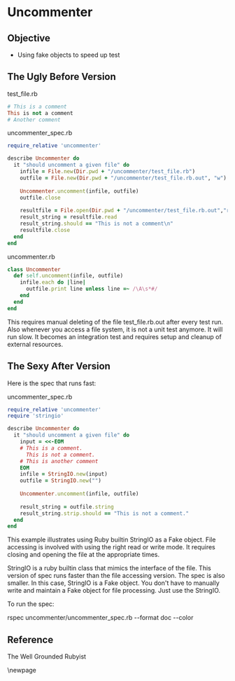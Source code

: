 # Uncommenter #

## Objective ##

- Using fake objects to speed up test

## The Ugly Before Version ##

test_file.rb

```ruby
# This is a comment
This is not a comment
# Another comment
```

uncommenter_spec.rb

```ruby
require_relative 'uncommenter'

describe Uncommenter do
  it "should uncomment a given file" do
    infile = File.new(Dir.pwd + "/uncommenter/test_file.rb")
    outfile = File.new(Dir.pwd + "/uncommenter/test_file.rb.out", "w")
    
    Uncommenter.uncomment(infile, outfile)
    outfile.close
    
    resultfile = File.open(Dir.pwd + "/uncommenter/test_file.rb.out","r")
    result_string = resultfile.read
    result_string.should == "This is not a comment\n"
    resultfile.close
  end
end
```

uncommenter.rb

```ruby
class Uncommenter
  def self.uncomment(infile, outfile)
    infile.each do |line|
      outfile.print line unless line =~ /\A\s*#/
    end
  end
end
```

This requires manual deleting of the file test_file.rb.out after every test run. Also whenever you access a file system, it is not a unit test anymore. It will run slow. It becomes an integration test and requires setup and cleanup of external resources. 

## The Sexy After Version ##

Here is the spec that runs fast:

uncommenter_spec.rb

```ruby
require_relative 'uncommenter'
require 'stringio'

describe Uncommenter do
  it "should uncomment a given file" do
    input = <<-EOM
    # This is a comment.
      This is not a comment.
    # This is another comment
    EOM
    infile = StringIO.new(input)
    outfile = StringIO.new("")
    
    Uncommenter.uncomment(infile, outfile)
    
    result_string = outfile.string
    result_string.strip.should == "This is not a comment."
  end
end
```

This example illustrates using Ruby builtin StringIO as a Fake object. File accessing is involved with using the right read or write mode. It requires closing and opening the file at the appropriate times. 

StringIO is a ruby builtin class that mimics the interface of the file. This version of spec runs faster than the file accessing version. The spec is also smaller. In this case, StringIO is a Fake object. You don't have to manually write and maintain a Fake object for file processing. Just use the StringIO.

To run the spec:

rspec uncommenter/uncommenter_spec.rb --format doc --color

## Reference ##

The Well Grounded Rubyist

\newpage
